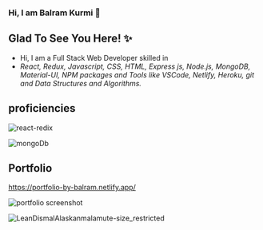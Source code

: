 ### Hi, I am Balram Kurmi 👋

## Glad To See You Here! ✨

- Hi, I am a Full Stack Web Developer skilled in 
- *React, Redux, Javascript, CSS, HTML, Express js, Node.js, MongoDB,  Material-UI, NPM packages and Tools like VSCode, Netlify, Heroku, git and Data Structures and Algorithms.*

## proficiencies



![react-redix](https://user-images.githubusercontent.com/86410279/136662287-ba8f5bc2-ec30-4f7e-92c1-60e80b641ebe.jpg)

![mongoDb](https://user-images.githubusercontent.com/86410279/136662293-cfd1fc9b-c7cf-4175-a574-b3c43c33e5ef.jpg)


## Portfolio
https://portfolio-by-balram.netlify.app/


![portfolio screenshot](https://user-images.githubusercontent.com/86410279/136802460-f9a865ba-475a-4979-b986-2e1067c79351.PNG)






![LeanDismalAlaskanmalamute-size_restricted](https://user-images.githubusercontent.com/86410279/136662886-5d1fa37f-a837-48dc-8fab-20d7d3c0242f.gif)
